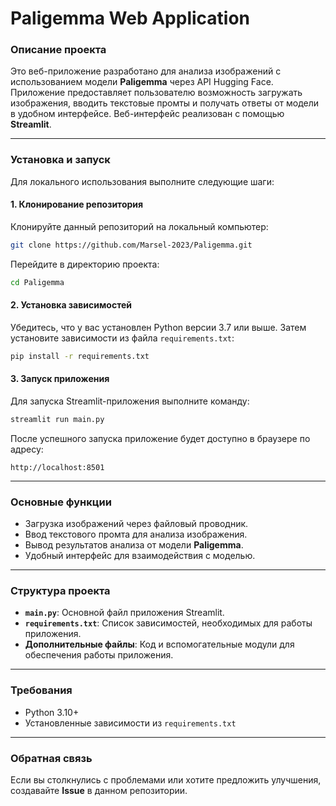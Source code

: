 # Paligemma Web Application

### Описание проекта

Это веб-приложение разработано для анализа изображений с использованием модели **Paligemma** через API Hugging Face. Приложение предоставляет пользователю возможность загружать изображения, вводить текстовые промты и получать ответы от модели в удобном интерфейсе. Веб-интерфейс реализован с помощью **Streamlit**.

---

### Установка и запуск

Для локального использования выполните следующие шаги:

#### 1. Клонирование репозитория

Клонируйте данный репозиторий на локальный компьютер:

```bash
git clone https://github.com/Marsel-2023/Paligemma.git
```

Перейдите в директорию проекта:

```bash
cd Paligemma
```

#### 2. Установка зависимостей

Убедитесь, что у вас установлен Python версии 3.7 или выше. Затем установите зависимости из файла `requirements.txt`:

```bash
pip install -r requirements.txt
```

#### 3. Запуск приложения

Для запуска Streamlit-приложения выполните команду:

```bash
streamlit run main.py
```

После успешного запуска приложение будет доступно в браузере по адресу:

```
http://localhost:8501
```

---

### Основные функции

- Загрузка изображений через файловый проводник.
- Ввод текстового промта для анализа изображения.
- Вывод результатов анализа от модели **Paligemma**.
- Удобный интерфейс для взаимодействия с моделью.

---

### Структура проекта

- **`main.py`**: Основной файл приложения Streamlit.
- **`requirements.txt`**: Список зависимостей, необходимых для работы приложения.
- **Дополнительные файлы**: Код и вспомогательные модули для обеспечения работы приложения.

---

### Требования

- Python 3.10+
- Установленные зависимости из `requirements.txt`

---

### Обратная связь

Если вы столкнулись с проблемами или хотите предложить улучшения, создавайте **Issue** в данном репозитории.
